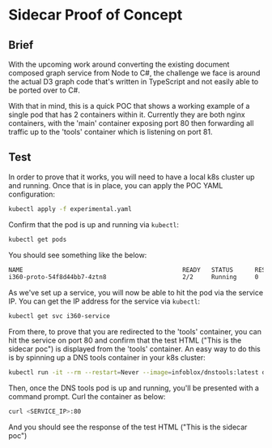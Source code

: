 # Sidecar Proof of Concept

## Brief
With the upcoming work around converting the existing document composed graph service from Node to C#, the challenge we face is around the actual D3 graph code that's written in TypeScript and not easily able to be ported over to C#.

With that in mind, this is a quick POC that shows a working example of a single pod that has 2 containers within it. Currently they are both nginx containers, with the 'main' container exposing port 80 then forwarding all traffic up to the 'tools' container which is listening on port 81.

## Test
In order to prove that it works, you will need to have a local k8s cluster up and running. Once that is in place, you can apply the POC YAML configuration:
```sh
kubectl apply -f experimental.yaml
```

Confirm that the pod is up and running via `kubectl`:
```sh
kubectl get pods
```

You should see something like the below:
```sh
NAME                                            READY   STATUS      RESTARTS   AGE
i360-proto-54f8d44bb7-4ztn8                     2/2     Running     0          77m
```

As we've set up a service, you will now be able to hit the pod via the service IP. You can get the IP address for the service via `kubectl`:
```sh
kubectl get svc i360-service
```

From there, to prove that you are redirected to the 'tools' container, you can hit the service on port 80 and confirm that the test HTML ("This is the sidecar poc") is displayed from the 'tools' container. An easy way to do this is by spinning up a DNS tools container in your k8s cluster:
```sh
kubectl run -it --rm --restart=Never --image=infoblox/dnstools:latest dnstools
```

Then, once the DNS tools pod is up and running, you'll be presented with a command prompt. Curl the container as below:
```sh
curl <SERVICE_IP>:80
```
And you should see the response of the test HTML ("This is the sidecar poc")